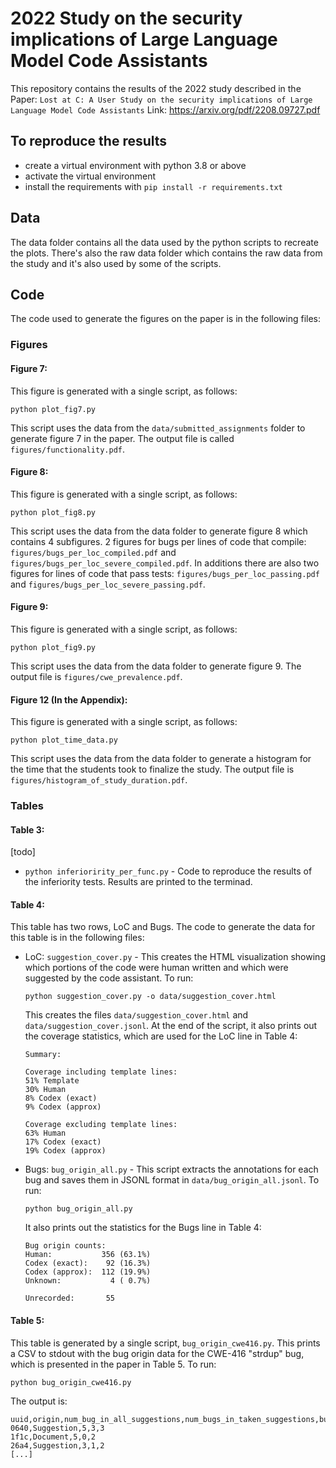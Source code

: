 # 2022 Study on the security implications of Large Language Model Code Assistants

This repository contains the results of the 2022 study described in the Paper: `Lost at C: A User Study on the security implications of Large Language Model Code Assistants`  Link: https://arxiv.org/pdf/2208.09727.pdf

## To reproduce the results
- create a virtual environment with python 3.8 or above
- activate the virtual environment
- install the requirements with `pip install -r requirements.txt`


## Data
The data folder contains all the data used by the python scripts to recreate the plots. There's also the raw data folder which contains the raw data from the study and it's also used by some of the scripts.

## Code
The code used to generate the figures on the paper is in the following files:


### Figures

#### Figure 7:

This figure is generated with a single script, as follows:

```
python plot_fig7.py
```

This script uses the data from the `data/submitted_assignments` folder to generate figure 7 in the paper. 
The output file is called `figures/functionality.pdf`.

#### Figure 8:

This figure is generated with a single script, as follows:

```
python plot_fig8.py
```

This script uses the data from the data folder to generate figure 8 which contains 4 subfigures. 
2 figures for bugs per lines of code that compile: `figures/bugs_per_loc_compiled.pdf` and `figures/bugs_per_loc_severe_compiled.pdf`.
In additions there are also two figures for lines of code that pass tests: `figures/bugs_per_loc_passing.pdf` and `figures/bugs_per_loc_severe_passing.pdf`.

#### Figure 9:

This figure is generated with a single script, as follows:

```
python plot_fig9.py
``` 

This script uses the data from the data folder to generate figure 9. 
The output file is `figures/cwe_prevalence.pdf`.

#### Figure 12 (In the Appendix):

This figure is generated with a single script, as follows:

```
python plot_time_data.py
``` 

This script uses the data from the data folder to generate a histogram for the time that the students took to finalize the study. 
The output file is `figures/histogram_of_study_duration.pdf`.

### Tables

#### Table 3:

[todo]

- `python inferioririty_per_func.py` - Code to reproduce the results of the inferiority tests. Results are printed to the terminad.

#### Table 4:

This table has two rows, LoC and Bugs. The code to generate the data for this table is in the following files:

- LoC: `suggestion_cover.py` - This creates the HTML visualization showing which portions of the code were human written and which were suggested by the code assistant. To run:

    ```
    python suggestion_cover.py -o data/suggestion_cover.html
    ```

    This creates the files `data/suggestion_cover.html` and `data/suggestion_cover.jsonl`. At the end of the script, it also prints out the coverage statistics, which are used for the LoC line in Table 4:

    ```
    Summary:

    Coverage including template lines:
    51% Template
    30% Human
    8% Codex (exact)
    9% Codex (approx)

    Coverage excluding template lines:
    63% Human
    17% Codex (exact)
    19% Codex (approx)
    ```

- Bugs: `bug_origin_all.py` - This script extracts the annotations for each bug and saves them in JSONL format in `data/bug_origin_all.jsonl`. To run:

    ```
    python bug_origin_all.py
    ```

    It also prints out the statistics for the Bugs line in Table 4:

    ```
    Bug origin counts:
    Human:           356 (63.1%)
    Codex (exact):    92 (16.3%)
    Codex (approx):  112 (19.9%)
    Unknown:           4 ( 0.7%)

    Unrecorded:       55
    ```

#### Table 5:

This table is generated by a single script, `bug_origin_cwe416.py`. This prints a CSV to stdout with the bug origin data for the CWE-416 "strdup" bug, which is presented in the paper in Table 5. To run:

```
python bug_origin_cwe416.py
```

The output is:

```
uuid,origin,num_bug_in_all_suggestions,num_bugs_in_taken_suggestions,bug_count_in_final_doc
0640,Suggestion,5,3,3
1f1c,Document,5,0,2
26a4,Suggestion,3,1,2
[...]
```
